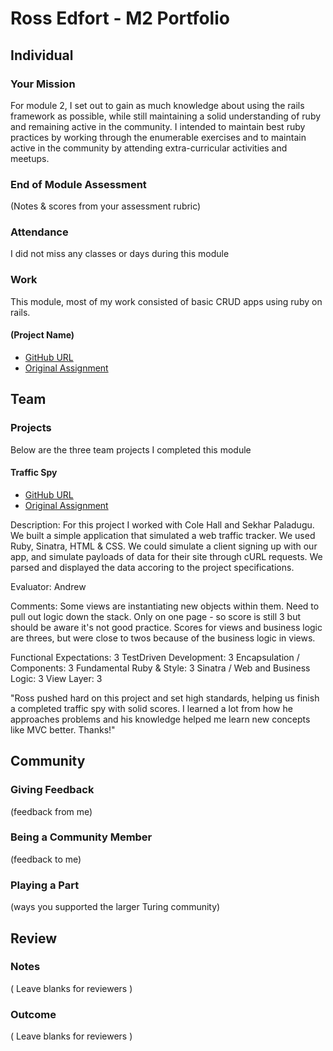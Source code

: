 # Ross Edfort - M2 Portfolio

## Individual

### Your Mission

For module 2, I set out to gain as much knowledge about using the rails framework
as possible, while still maintaining a solid understanding of ruby and remaining
active in the community. I intended to maintain best ruby practices by working through the
enumerable exercises and to maintain active in the community by attending extra-curricular activities
and meetups.

### End of Module Assessment

(Notes & scores from your assessment rubric)

### Attendance

I did not miss any classes or days during this module

### Work

This module, most of my work consisted of basic CRUD apps using ruby on rails.

#### (Project Name)

* [GitHub URL]()
* [Original Assignment]()

## Team

### Projects

Below are the three team projects I completed this module

#### Traffic Spy

* [GitHub URL](https://github.com/rossedfort/src_traffic_spy)
* [Original Assignment](https://github.com/turingschool/curriculum/blob/master/source/projects/traffic_spy.markdown)

Description: For this project I worked with Cole Hall and Sekhar Paladugu. We built a simple application that simulated
a web traffic tracker. We used Ruby, Sinatra, HTML & CSS. We could simulate a client signing up with our app,
and simulate payloads of data for their site through cURL requests. We parsed and displayed the data accoring
to the project specifications.

Evaluator: Andrew

Comments: Some views are instantiating new objects within them. Need to pull out logic down the stack. Only on one page - so score is still 3 but should be aware it's not good practice. Scores for views and business logic are threes, but were close to twos because of the business logic in views.


Functional Expectations: 3
        TestDriven Development: 3
        Encapsulation / Components: 3
        Fundamental Ruby & Style: 3
        Sinatra / Web and Business Logic: 3
        View Layer: 3


"Ross pushed hard on this project and set high standards, helping us finish a completed traffic spy with solid scores. I learned a lot from how he approaches problems and his knowledge helped me learn new concepts like MVC better. Thanks!"

## Community

### Giving Feedback

(feedback from me)

### Being a Community Member

(feedback to me)

### Playing a Part

(ways you supported the larger Turing community)

## Review

### Notes

( Leave blanks for reviewers )

### Outcome

( Leave blanks for reviewers )
